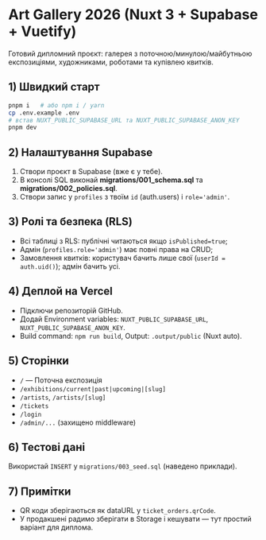 # Art Gallery 2026 (Nuxt 3 + Supabase + Vuetify)

Готовий дипломний проєкт: галерея з поточною/минулою/майбутньою експозиціями, художниками, роботами та купівлею квитків.

## 1) Швидкий старт

```bash
pnpm i   # або npm i / yarn
cp .env.example .env
# встав NUXT_PUBLIC_SUPABASE_URL та NUXT_PUBLIC_SUPABASE_ANON_KEY
pnpm dev
```

## 2) Налаштування Supabase

1. Створи проєкт в Supabase (вже є у тебе).  
2. В консолі SQL виконай **migrations/001_schema.sql** та **migrations/002_policies.sql**.  
3. Створи запис у `profiles` з твоїм `id` (auth.users) і `role='admin'`.

## 3) Ролі та безпека (RLS)

- Всі таблиці з RLS: публічні читаються якщо `isPublished=true`;  
- Адмін (`profiles.role='admin'`) має повні права на CRUD;  
- Замовлення квитків: користувач бачить лише свої (`userId = auth.uid()`); адмін бачить усі.

## 4) Деплой на Vercel

- Підключи репозиторій GitHub.  
- Додай Environment variables: `NUXT_PUBLIC_SUPABASE_URL`, `NUXT_PUBLIC_SUPABASE_ANON_KEY`.  
- Build command: `npm run build`, Output: `.output/public` (Nuxt auto).

## 5) Сторінки

- `/` — Поточна експозиція  
- `/exhibitions/current|past|upcoming|[slug]`  
- `/artists`, `/artists/[slug]`  
- `/tickets`  
- `/login`  
- `/admin/...` (захищено middleware)

## 6) Тестові дані

Використай `INSERT` у `migrations/003_seed.sql` (наведено приклади).

## 7) Примітки

- QR коди зберігаються як dataURL у `ticket_orders.qrCode`.  
- У продакшені радимо зберігати в Storage і кешувати — тут простий варіант для диплома.
